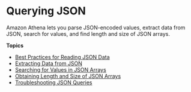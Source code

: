 # Querying JSON<a name="querying-JSON"></a>

Amazon Athena lets you parse JSON\-encoded values, extract data from JSON, search for values, and find length and size of JSON arrays\.

**Topics**
+ [Best Practices for Reading JSON Data](parsing-JSON.md)
+ [Extracting Data from JSON](extracting-data-from-JSON.md)
+ [Searching for Values in JSON Arrays](searching-for-values.md)
+ [Obtaining Length and Size of JSON Arrays](length-and-size.md)
+ [Troubleshooting JSON Queries](json-troubleshooting.md)